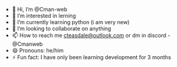 - 👋 Hi, I’m @Cman-web
- 👀 I’m interested in lerning
- 🌱 I’m currently learning python (i am very new)
- 💞️ I’m looking to collaborate on anything
- 📫 How to reach me cteasdale@outlook.com or dm in discord - @Cmanweb
- 😄 Pronouns: he/him
- ⚡ Fun fact: I have only been learning development for 3 months

<!---
Cman-web/Cman-web is a ✨ special ✨ repository because its `README.md` (this file) appears on your GitHub profile.
You can click the Preview link to take a look at your changes.
--->
